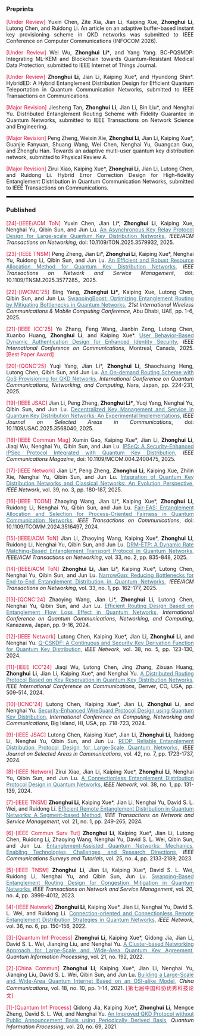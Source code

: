 ### Preprints

<p style="text-align:justify"><span style="color: crimson;">[Under Review]</span> Yuxin Chen, Zite Xia, Jian Li, Kaiping Xue, <b>Zhonghui Li</b>, Lutong Chen, and Ruidong Li. An article on an adaptive buffer-based instant key provisioning scheme in QKD networks was submitted to IEEE Conference on Computer Communications (INFOCOM 2026).</p> 


<p style="text-align:justify"><span style="color: crimson;">[Under Review]</span> Wei Wu, <b>Zhonghui Li*</b>, and Yang Yang. BC-PQSMDP: Integrating ML-KEM and Blockchain towards Quantum-Resistant Medical Data Protection, submitted to IEEE Internet of Things Journal.</p>

<p style="text-align:justify"><span style="color: crimson;">[Under Review]</span> <b>Zhonghui Li</b>, Jian Li, Kaiping Xue*, and Hyundong Shin*. HybridED: A Hybrid Entanglement Distribution Design for Efficient Quantum Teleportation in Quantum Communication Networks, submitted to IEEE Transactions on Communications.</p>

<p style="text-align:justify"><span style="color: crimson;">[Major Revision]</span> Jiesheng Tan, <b>Zhonghui Li</b>, Jian Li, Bin Liu*, and Nenghai Yu. Distributed Entanglement Routing Scheme with Fidelity Guarantee in Quantum Networks, submitted to IEEE Transactions on Network Science and Engineering.</p>

<p style="text-align:justify"><span style="color: crimson;">[Major Revision]</span> Peng Zheng, Weixin Xie, <b>Zhonghui Li</b>, Jian Li, Kaiping Xue*, Guanjie Fanyuan, Shuang Wang, Wei Chen, Nenghai Yu, Guangcan Guo, and Zhengfu Han. Towards an adaptive multi-user quantum key distribution network, submitted to Physical Review A.</p>

<p style="text-align:justify"><span style="color: crimson;">[Major Revision]</span> Zirui Xiao, Kaiping Xue*, <b>Zhonghui Li</b>, Jian Li, Lutong Chen, and Ruidong Li. Hybrid Error Correction Design for High-fidelity Entanglement Distribution in Quantum Communication Networks, submitted to IEEE Transactions on Communications.</p>
                         
<hr style="border-top: 3px solid black;">

### Published

<p style="text-align:justify"><span style="color: crimson;">[24]-[IEEE/ACM ToN]</span> Yuxin Chen, Jian Li*, <b>Zhonghui Li</b>, Kaiping Xue, Nenghai Yu, Qibin Sun, and Jun Lu. <a href="https://ieeexplore.ieee.org/document/11048413" style="color: rgb(57, 115, 142);">An Asynchronous Key Relay Protocol Design for Large-scale Quantum Key Distribution Networks,</a> <span style="font-style: italic;">IEEE/ACM Transactions on Networking</span>, doi: 10.1109/TON.2025.3579932, 2025.</p>

<p style="text-align:justify"><span style="color: crimson;">[23]-[IEEE TNSM]</span> Peng Zheng, Jian Li*, <b>Zhonghui Li</b>, Kaiping Xue*, Nenghai Yu, Ruidong Li, Qibin Sun, and Jun Lu. <a href="https://ieeexplore.ieee.org/abstract/document/11027590" style="color: rgb(57, 115, 142);">An Efficient and Robust Resource Allocation Method for Quantum Key Distribution Networks,</a> <span style="font-style: italic;">IEEE Transactions on Network and Service Management</span>, doi: 10.1109/TNSM.2025.3577285，2025.</p>

<p style="text-align:justify"><span style="color: crimson;">[22]-[IWCMC'25]</span> Bing Yang, <b>Zhonghui Li*</b>, Kaiping Xue, Lutong Chen, Qibin Sun, and Jun Lu. <a href="https://ieeexplore.ieee.org/abstract/document/11059641" style="color: rgb(57, 115, 142);">SwappingBoost: Optimizing Entanglement Routing by Mitigating Bottlenecks in Quantum Networks,</a> <span style="font-style: italic;"> 21st International Wireless Communications & Mobile Computing Conference</span>, Abu Dhabi, UAE, pp. 1-6, 2025.</p>

<p style="text-align:justify"><span style="color: crimson;">[21]-[IEEE ICC'25]</span> Ye Zhang, Feng Wang, Jianbin Zeng, Lutong Chen, Xuanbo Huang, <b>Zhonghui Li</b>, and Kaiping Xue*. <a href="" style="color: rgb(57, 115, 142);">User Behavior-Based Dynamic Authentication Design for Enhanced Identity Security,</a> <span style="font-style: italic;"> IEEE International Conference on Communications</span>, Montreal, Canada, 2025. <span style="color: crimson;">[Best Paper Award]</span></p>

<p style="text-align:justify"><span style="color: crimson;">[20]-[QCNC'25]</span> Yuqi Yang, Jian Li*, <b>Zhonghui Li</b>, Shaochuang Heng, Lutong Chen, Qibin Sun, and Jun Lu. <a href="https://ieeexplore.ieee.org/document/11000142" style="color: rgb(57, 115, 142);">An On-demand Routing Scheme with QoS Provisioning for QKD Networks,</a> <span style="font-style: italic;"> International Conference on Quantum Communications, Networking, and Computing</span>, Nara, Japan, pp. 224-231, 2025.</p>

<p style="text-align:justify"><span style="color: crimson;">[19]-[IEEE JSAC]</span> Jian Li, Peng Zheng, <b>Zhonghui Li*</b>, Yuqi Yang, Nenghai Yu, Qibin Sun, and Jun Lu. <a href="https://ieeexplore.ieee.org/document/11003481" style="color: rgb(57, 115, 142);">Decentralized Key Management and Service in Quantum Key Distribution Networks: An Experimental Implementations,</a> <span style="font-style: italic;"> IEEE Journal on Selected Areas in Communications</span>, doi: 10.1109/JSAC.2025.3568040, 2025.</p>

<p style="text-align:justify"><span style="color: crimson;">[18]-[IEEE Commun Mag]</span> Xumin Gao, Kaiping Xue*, Jian Li, <b>Zhonghui Li</b>, Jiaqi Wu, Nenghai Yu, Qibin Sun, and Jun Lu. <a href="https://ieeexplore.ieee.org/abstract/document/10924694" style="color: rgb(57, 115, 142);">IPSeQ: A Security-Enhanced IPSec Protocol Integrated with Quantum Key Distribution,</a> <span style="font-style: italic;"> IEEE Communications Magazine</span>, doi: 10.1109/MCOM.004.2400475, 2025.</p>

<p style="text-align:justify"><span style="color: crimson;">[17]-[IEEE Network]</span> Jian Li*, Peng Zheng, <b>Zhonghui Li</b>, Kaiping Xue, Zhilin Xie, Nenghai Yu, Qibin Sun, and Jun Lu. <a href="https://ieeexplore.ieee.org/abstract/document/10886940" style="color: rgb(57, 115, 142);">Integration of Quantum Key Distribution Networks and Classical Networks: An Evolution Perspective,</a> <span style="font-style: italic;"> IEEE Network</span>, vol. 39, no. 3, pp. 180-187, 2025. 

<p style="text-align:justify"><span style="color: crimson;">[16]-[IEEE TCOM]</span> Zhaoying Wang, Jian Li*, Kaiping Xue*, <b>Zhonghui Li</b>, Ruidong Li, Nenghai Yu, Qibin Sun, and Jun Lu. <a href="https://ieeexplore.ieee.org/abstract/document/10794776" style="color: rgb(57, 115, 142);">Fair-EAS: Entanglement Allocation and Selection for Process-Oriented Fairness in Quantum Communication Networks,</a> <span style="font-style: italic;">IEEE Transactions on Communications</span>, doi: 10.1109/TCOMM.2024.3516497, 2024.</p>

<p style="text-align:justify"><span style="color: crimson;">[15]-[IEEE/ACM ToN]</span> Jian Li, Zhaoying Wang, Kaiping Xue*, <b>Zhonghui Li</b>, Ruidong Li, Nenghai Yu, Qibin Sun, and Jun Lu. <a href="https://ieeexplore.ieee.org/abstract/document/10778612" style="color: rgb(57, 115, 142);">DRM-ETP: A Dynamic Rate Matching-Based Entanglement Transport Protocol in Quantum Networks,</a> <span style="font-style: italic;">IEEE/ACM Transactions on Networking</span>, vol. 33, no. 2, pp. 835-848, 2025.</p>

<p style="text-align:justify"><span style="color: crimson;">[14]-[IEEE/ACM ToN]</span> <b>Zhonghui Li</b>, Jian Li*, Kaiping Xue*, Lutong Chen, Nenghai Yu, Qibin Sun, and Jun Lu. <a href="https://ieeexplore.ieee.org/abstract/document/10720195" style="color: rgb(57, 115, 142);">NarrowGap: Reducing Bottlenecks for End-to-End Entanglement Distribution in Quantum Networks,</a> <span style="font-style: italic;">IEEE/ACM Transactions on Networking</span>,  vol. 33, no. 1, pp. 162-177, 2025.</p>

<p style="text-align:justify"><span style="color: crimson;">[13]-[QCNC'24]</span> Zhaoying Wang, Jian Li*, <b>Zhonghui Li</b>, Lutong Chen, Nenghai Yu, Qibin Sun, and Jun Lu. <a href="https://ieeexplore.ieee.org/abstract/document/10628434" style="color: rgb(57, 115, 142);">Efficient Routing Design Based on Entanglement Flow Loss Effect in Quantum Networks,</a> <span style="font-style: italic;">International Conference on Quantum Communications, Networking, and Computing</span>, Kanazawa, Japan, pp. 9-16, 2024.</p>

<p style="text-align:justify"><span style="color: crimson;">[12]-[IEEE Network]</span> Lutong Chen, Kaiping Xue*, Jian Li, <b>Zhonghui Li</b>, and Nenghai Yu. <a href="https://ieeexplore.ieee.org/abstract/document/10517672" style="color: rgb(57, 115, 142);">Q-CSKDF: A Continuous and Security Key Derivation Function for Quantum Key Distribution,</a> <span style="font-style: italic;">IEEE Network</span>, vol. 38, no. 5, pp. 123-130, 2024.</p>

<p style="text-align:justify"><span style="color: crimson;">[11]-[IEEE ICC'24]</span> Jiaqi Wu, Lutong Chen, Jing Zhang, Zixuan Huang, <b>Zhonghui Li</b>, Jian Li, Kaiping Xue*, and Nenghai Yu. <a href="https://ieeexplore.ieee.org/abstract/document/10622992" style="color: rgb(57, 115, 142);">A Distributed Routing Protocol Based on Key Reservation in Quantum Key Distribution Networks,</a> <span style="font-style: italic;">IEEE International Conference on Communications</span>, Denver, CO, USA, pp. 509-514, 2024.</p>

<p style="text-align:justify"><span style="color: crimson;">[10]-[ICNC'24]</span> Lutong Chen, Kaiping Xue*, Jian Li, <b>Zhonghui Li</b>, and Nenghai Yu. <a href="https://ieeexplore.ieee.org/abstract/document/10556292" style="color: rgb(57, 115, 142);">Security-Enhanced WireGuard Protocol Design using Quantum Key Distribution,</a> <span style="font-style: italic;">International Conference on Computing, Networking and Communications</span>, Big Island, HI, USA, pp. 718-723, 2024.</p>

<p style="text-align:justify"><span style="color: crimson;">[9]-[IEEE JSAC]</span> Lutong Chen, Kaiping Xue*, Jian Li, <b>Zhonghui Li</b>, Ruidong Li, Nenghai Yu, Qibin Sun, and Jun Lu. <a href="https://ieeexplore.ieee.org/abstract/document/10477626" style="color: rgb(57, 115, 142);">REDP: Reliable Entanglement Distribution Protocol Design for Large-Scale Quantum Networks,</a> <span style="font-style: italic;">IEEE Journal on Selected Areas in Communications</span>, vol. 42, no. 7, pp. 1723-1737, 2024.</p>

<p style="text-align:justify"><span style="color: crimson;">[8]-[IEEE Network]</span> Zirui Xiao, Jian Li, Kaiping Xue*, <b>Zhonghui Li</b>, Nenghai Yu, Qibin Sun, and Jun Lu. <a href="https://ieeexplore.ieee.org/abstract/document/10274626" style="color: rgb(57, 115, 142);">A Connectionless Entanglement Distribution Protocol Design in Quantum Networks,</a> <span style="font-style: italic;">IEEE Network</span>, vol. 38, no. 1, pp. 131-139, 2024.</p>

<p style="text-align:justify"><span style="color: crimson;">[7]-[IEEE TNSM]</span> <b>Zhonghui Li</b>, Kaiping Xue*, Jian Li, Nenghai Yu, David S. L. Wei, and Ruidong Li. <a href="https://ieeexplore.ieee.org/abstract/document/10185987" style="color: rgb(57, 115, 142);">Efficient Remote Entanglement Distribution in Quantum Networks: A Segment-based Method,</a> <span style="font-style: italic;">IEEE Transactions on Network and Service Management</span>, vol. 21, no. 1, pp. 249-265, 2024.</p>

<p style="text-align:justify"><span style="color: crimson;">[6]-[IEEE Commun Surv Tut]</span> <b>Zhonghui Li</b>, Kaiping Xue*, Jian Li, Lutong Chen, Ruidong Li, Zhaoying Wang, Nenghai Yu, David S. L. Wei, Qibin Sun, and Jun Lu. <a href="https://ieeexplore.ieee.org/abstract/document/10177948" style="color: rgb(57, 115, 142);">Entanglement-Assisted Quantum Networks: Mechanics, Enabling Technologies, Challenges, and Research Directions,</a> <span style="font-style: italic;">IEEE Communications Surveys and Tutorials</span>, vol. 25, no. 4, pp. 2133-2189, 2023.</p>

<p style="text-align:justify"><span style="color: crimson;">[5]-[IEEE TNSM]</span> <b>Zhonghui Li</b>, Jian Li, Kaiping Xue*, David S. L. Wei, Ruidong Li, Nenghai Yu, and Qibin Sun, Jun Lu. <a href="https://ieeexplore.ieee.org/abstract/document/10123997" style="color: rgb(57, 115, 142);">Swapping-Based Entanglement Routing Design for Congestion Mitigation in Quantum Networks,</a> <span style="font-style: italic;">IEEE Transactions on Network and Service Management</span>, vol. 20, no. 4, pp. 3999-4012, 2023.</p>

<p style="text-align:justify"><span style="color: crimson;">[4]-[IEEE Network]</span> <b>Zhonghui Li</b>, Kaiping Xue*, Jian Li, Nenghai Yu, David S. L. Wei, and Ruidong Li. <a href="https://ieeexplore.ieee.org/abstract/document/9839638" style="color: rgb(57, 115, 142);">Connection-oriented and Connectionless Remote Entanglement Distribution Strategies in Quantum Networks,</a> <span style="font-style: italic;">IEEE Network</span>, vol. 36, no. 6, pp. 150-156, 2022.</p>

<p style="text-align:justify"><span style="color: crimson;">[3]-[Quantum Inf Process]</span> <b>Zhonghui Li</b>, Kaiping Xue*, Qidong Jia, Jian Li, David S. L. Wei, Jianqing Liu, and Nenghai Yu. <a href="https://link.springer.com/article/10.1007/s11128-022-03528-3" style="color: rgb(57, 115, 142);">A Cluster-based Networking Approach for Large-Scale and Wide-Area Quantum Key Agreement,</a> <span style="font-style: italic;">Quantum Information Processing</span>, vol. 21, no. 192, 2022.</p>

<p style="text-align:justify"><span style="color: crimson;">[2]-[China Commun]</span> <b>Zhonghui Li</b>, Kaiping Xue*, Jian Li, Nenghai Yu, Jianqing Liu, David S. L. Wei, Qibin Sun, and Jun Lu. <a href="https://ieeexplore.ieee.org/abstract/document/9597613" style="color: rgb(57, 115, 142);">Building a Large-Scale and Wide-Area Quantum Internet Based on an OSI-alike Model,</a> <span style="font-style: italic;">China Communications</span>, vol. 18, no. 10, pp. 1-14, 2021. <span style="color: crimson;">[第七届中国科协优秀科技论文]</span></p>

<p style="text-align:justify"><span style="color: crimson;">[1]-[Quantum Inf Process]</span> Qidong Jia, Kaiping Xue*, <b>Zhonghui Li</b>, Mengce Zheng, David S. L. Wei, and Nenghai Yu. <a href="https://link.springer.com/article/10.1007/s11128-021-03000-8" style="color: rgb(57, 115, 142);">An Improved QKD Protocol without Public Announcement Basis using Periodically Derived Basis,</a> <span style="font-style: italic;">Quantum Information Processing</span>, vol. 20, no. 69, 2021.</p>
